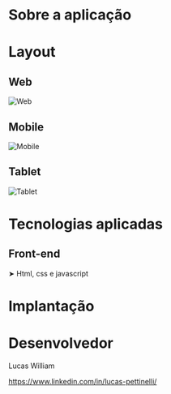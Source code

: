 # Sobre a aplicação

# Layout
## Web
![Web]()
## Mobile
![Mobile]()
## Tablet
![Tablet]()

# Tecnologias aplicadas

## Front-end 
➤ Html, css e javascript

# Implantação


# Desenvolvedor
Lucas William

https://www.linkedin.com/in/lucas-pettinelli/
